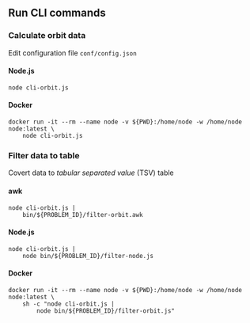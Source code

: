 ## Run CLI commands

### Calculate orbit data

Edit configuration file `conf/config.json`

#### Node.js

```shell
node cli-orbit.js
```

#### Docker

```shell
docker run -it --rm --name node -v ${PWD}:/home/node -w /home/node node:latest \
    node cli-orbit.js
```

### Filter data to table

Covert data to _tabular separated value_ (TSV) table

#### awk

```shell
node cli-orbit.js |
    bin/${PROBLEM_ID}/filter-orbit.awk
```

#### Node.js

```shell
node cli-orbit.js |
    node bin/${PROBLEM_ID}/filter-node.js
```

#### Docker

```shell
docker run -it --rm --name node -v ${PWD}:/home/node -w /home/node node:latest \
    sh -c "node cli-orbit.js |
        node bin/${PROBLEM_ID}/filter-orbit.js"
```
